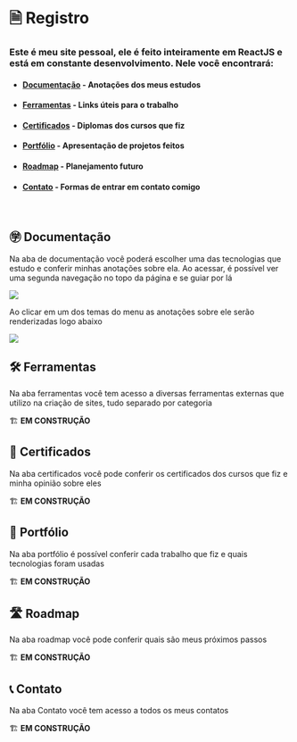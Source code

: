 <h1>&#128462; Registro</h1>
<h3>Este é meu site pessoal, ele é feito inteiramente em ReactJS e está em constante desenvolvimento. Nele você encontrará:</h3>
<ul><li><h4><a href="#documentacao">Documentação</a> - Anotações dos meus estudos</h4></li>
<li><h4><a href="#ferramentas">Ferramentas</a> - Links úteis para o trabalho</h4></li>
<li><h4><a href="#certificados">Certificados</a> - Diplomas dos cursos que fiz</h4></li>
<li><h4><a href="#portfolio">Portfólio</a> - Apresentação de projetos feitos</h4></li>
<li><h4><a href="#roadmap">Roadmap</a> - Planejamento futuro</h4></li>
<li><h4><a href="#contato">Contato</a> - Formas de entrar em contato comigo</h4></li>
</ul>
<br/>
<h2>&#12971; Documentação</h2>
<a id="documentacao">
<p>Na aba de documentação você poderá escolher uma das tecnologias que estudo e conferir minhas anotações sobre ela. Ao acessar, é possível ver uma segunda navegação no topo da página e se guiar por lá </p>
<img src="https://user-images.githubusercontent.com/104655361/213904077-0d97b6e9-1a22-4a36-8348-014515e1e4ab.png"/>
<p>Ao clicar em um dos temas do menu as anotações sobre ele serão renderizadas logo abaixo</p>
<img src="https://user-images.githubusercontent.com/104655361/213904133-63ef213e-d643-4180-9b13-a8ebd5e5f691.png"/>
</a>

<h2>&#128736; Ferramentas</h2>
<a id="ferramentas">
<p>Na aba ferramentas você tem acesso a diversas ferramentas externas que utilizo na criação de sites, tudo separado por categoria</p>
&#127959; <b>EM CONSTRUÇÃO</b>
</a>

<h2>&#128220; Certificados</h2>
<a id="certificados">
<p>Na aba certificados você pode conferir os certificados dos cursos que fiz e minha opinião sobre eles</p>
&#127959; <b>EM CONSTRUÇÃO</b>
</a>

<h2>&#128119; Portfólio</h2>
<a id="portfolio">
<p>Na aba portfólio é possível conferir cada trabalho que fiz e quais tecnologias foram usadas</p>
&#127959; <b>EM CONSTRUÇÃO</b>
</a>

<h2>&#128739; Roadmap</h2>
<a id="roadmap">
<p>Na aba roadmap você pode conferir quais são meus próximos passos</p>
&#127959; <b>EM CONSTRUÇÃO</b>
</a>

<h2>&#128222; Contato</h2>
<a id="contato">
<p>Na aba Contato você tem acesso a todos os meus contatos</p>
&#127959; <b>EM CONSTRUÇÃO</b>
</a>
